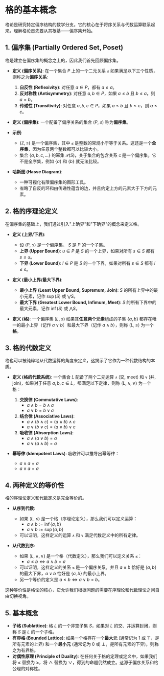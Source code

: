# 格的基本概念

格论是研究特定偏序结构的数学分支。它的核心在于将序关系与代数运算联系起来。理解格论首先要从其根基——偏序集开始。

## 1. 偏序集 (Partially Ordered Set, Poset)

格是建立在偏序集的概念之上的，因此我们首先回顾偏序集。

- **定义 (偏序关系)**: 在一个集合 $P$ 上的一个二元关系 `≤` 如果满足以下三个性质，则称之为**偏序关系**:
    1. **自反性 (Reflexivity)**: 对任意 $a \in P$，都有 $a \le a$。
    2. **反对称性 (Antisymmetry)**: 对任意 $a, b \in P$，如果 $a \le b$ 且 $b \le a$，则 $a = b$。
    3. **传递性 (Transitivity)**: 对任意 $a, b, c \in P$，如果 $a \le b$ 且 $b \le c$，则 $a \le c$。

- **定义 (偏序集)**: 一个配备了偏序关系的集合 $(P, \le)$ 称为**偏序集**。

- **示例**:
  - $(\mathbb{Z}, \le)$ 是一个偏序集，其中 `≤` 是整数的常规小于等于关系。这还是一个**全序集**，因为任意两个整数都可以比较大小。
  - 集合 $\{a, b, c, ...\}$ 的幂集 $\mathcal{P}(S)$，关于集合的包含关系 `⊆` 是一个偏序集。它不是全序集，例如 $\{a\}$ 和 $\{b\}$ 就无法比较。

- **哈斯图 (Hasse Diagram)**:
  - 一种可视化有限偏序集的图形工具。
  - 省略了自反的环和由传递性蕴含的边，并且约定上方的元素大于下方的元素。

## 2. 格的序理论定义

在偏序集的基础上，我们通过引入"上确界"和"下确界"的概念来定义格。

- **定义 (上界/下界)**:
  - 设 $(P, \le)$ 是一个偏序集， $S$ 是 $P$ 的一个子集。
  - **上界 (Upper Bound)**: $u \in P$ 是 $S$ 的一个上界，如果对所有 $s \in S$ 都有 $s \le u$。
  - **下界 (Lower Bound)**: $l \in P$ 是 $S$ 的一个下界，如果对所有 $s \in S$ 都有 $l \le s$。

- **定义 (最小上界/最大下界)**:
  - **最小上界 (Least Upper Bound, Supremum, Join)**: $S$ 的所有上界中的最小元素，记作 $\sup(S)$ 或 $\bigvee S$。
  - **最大下界 (Greatest Lower Bound, Infimum, Meet)**: $S$ 的所有下界中的最大元素，记作 $\inf(S)$ 或 $\bigwedge S$。

- **定义 (格)**:
    一个偏序集 $(L, \le)$ 如果其**任意两个元素**组成的子集 $\{a, b\}$ 都存在唯一的最小上界（记作 $a \lor b$）和最大下界（记作 $a \land b$），则称 $(L, \le)$ 为一个**格**。

## 3. 格的代数定义

格也可以被纯粹地从代数运算的角度来定义，这揭示了它作为一种代数结构的本质。

- **定义 (格的代数系统)**:
    一个集合 $L$ 配备了两个二元运算 `∧` (交, meet) 和 `∨` (并, join)，如果对于任意 $a, b, c \in L$，都满足以下定律，则称 $(L, \land, \lor)$ 为一个格：
    1. **交换律 (Commutative Laws)**:
        - $a \land b = b \land a$
        - $a \lor b = b \lor a$
    2. **结合律 (Associative Laws)**:
        - $a \land (b \land c) = (a \land b) \land c$
        - $a \lor (b \lor c) = (a \lor b) \lor c$
    3. **吸收律 (Absorption Laws)**:
        - $a \land (a \lor b) = a$
        - $a \lor (a \land b) = a$

- **幂等律 (Idempotent Laws)**: 吸收律可以推导出幂等律：
  - $a \land a = a$
  - $a \lor a = a$

## 4. 两种定义的等价性

格的序理论定义和代数定义是完全等价的。

- **从序到代数**:
  - 如果 $(L, \le)$ 是一个格（序理论定义），那么我们可以定义运算：
    - $a \land b := \inf\{a, b\}$
    - $a \lor b := \sup\{a, b\}$
  - 可以证明，这样定义的运算 `∧` 和 `∨` 满足代数定义中的所有定律。

- **从代数到序**:
  - 如果 $(L, \land, \lor)$ 是一个格（代数定义），那么我们可以定义关系 `≤`：
    - $a \le b \iff a \land b = a$
  - 可以证明，这样定义的关系 `≤` 是一个偏序关系，并且 $a \land b$ 恰好是 $\{a,b\}$ 的最大下界，$a \lor b$ 恰好是 $\{a,b\}$ 的最小上界。
  - 另一个等价的定义是 $a \le b \iff a \lor b = b$。

这种等价性是格论的核心，它允许我们根据问题的需要在序理论和代数理论之间自由切换视角。

## 5. 基本概念

- **子格 (Sublattice)**: 格 $L$ 的一个非空子集 $S$，如果对 $L$ 的交、并运算封闭，则称 $S$ 是 $L$ 的一个子格。
- **有界格 (Bounded Lattice)**: 如果一个格存在一个**最大元** (通常记为 1 或 $\top$，是所有元素的上界) 和一个**最小元** (通常记为 0 或 $\bot$，是所有元素的下界)，则称之为有界格。
- **对偶性原理 (Principle of Duality)**: 在任何关于格的定理或定义中，如果我们将 $\le$ 替换为 $\ge$，将 $\land$ 替换为 $\lor$，得到的命题仍然成立。这源于偏序关系和格公理的对称性。
